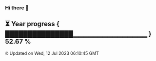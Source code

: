 ### Hi there 👋
⏳ Year progress { ███████████████▁▁▁▁▁▁▁▁▁▁▁▁▁▁▁ } 52.67 %
---
⏰ Updated on Wed, 12 Jul 2023 06:10:45 GMT

